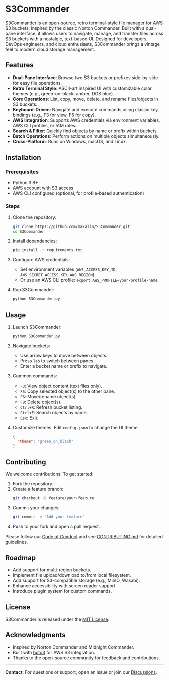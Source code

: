 # S3Commander

S3Commander is an open-source, retro terminal-style file manager for AWS S3 buckets, inspired by the classic Norton Commander. Built with a dual-pane interface, it allows users to navigate, manage, and transfer files across S3 buckets with a nostalgic, text-based UI. Designed for developers, DevOps engineers, and cloud enthusiasts, S3Commander brings a vintage feel to modern cloud storage management.

## Features

- **Dual-Pane Interface**: Browse two S3 buckets or prefixes side-by-side for easy file operations.
- **Retro Terminal Style**: ASCII-art inspired UI with customizable color themes (e.g., green-on-black, amber, DOS blue).
- **Core Operations**: List, copy, move, delete, and rename files/objects in S3 buckets.
- **Keyboard-Driven**: Navigate and execute commands using classic key bindings (e.g., F3 for view, F5 for copy).
- **AWS Integration**: Supports AWS credentials via environment variables, AWS CLI profiles, or IAM roles.
- **Search & Filter**: Quickly find objects by name or prefix within buckets.
- **Batch Operations**: Perform actions on multiple objects simultaneously.
- **Cross-Platform**: Runs on Windows, macOS, and Linux.

## Installation

### Prerequisites
- Python 3.8+
- AWS account with S3 access
- AWS CLI configured (optional, for profile-based authentication)

### Steps
1. Clone the repository:
   ```bash
   git clone https://github.com/makalin/S3Commander.git
   cd S3Commander
   ```

2. Install dependencies:
   ```bash
   pip install -r requirements.txt
   ```

3. Configure AWS credentials:
   - Set environment variables (`AWS_ACCESS_KEY_ID`, `AWS_SECRET_ACCESS_KEY`, `AWS_REGION`).
   - Or use an AWS CLI profile: `export AWS_PROFILE=your-profile-name`.

4. Run S3Commander:
   ```bash
   python S3Commander.py
   ```

## Usage

1. Launch S3Commander:
   ```bash
   python S3Commander.py
   ```

2. Navigate buckets:
   - Use arrow keys to move between objects.
   - Press `Tab` to switch between panes.
   - Enter a bucket name or prefix to navigate.

3. Common commands:
   - `F3`: View object content (text files only).
   - `F5`: Copy selected object(s) to the other pane.
   - `F6`: Move/rename object(s).
   - `F8`: Delete object(s).
   - `Ctrl+R`: Refresh bucket listing.
   - `Ctrl+F`: Search objects by name.
   - `Esc`: Exit.

4. Customize themes:
   Edit `config.json` to change the UI theme:
   ```json
   {
     "theme": "green_on_black"
   }
   ```

## Contributing

We welcome contributions! To get started:

1. Fork the repository.
2. Create a feature branch:
   ```bash
   git checkout -b feature/your-feature
   ```
3. Commit your changes:
   ```bash
   git commit -m "Add your feature"
   ```
4. Push to your fork and open a pull request.

Please follow our [Code of Conduct](CODE_OF_CONDUCT.md) and see [CONTRIBUTING.md](CONTRIBUTING.md) for detailed guidelines.

## Roadmap

- Add support for multi-region buckets.
- Implement file upload/download to/from local filesystem.
- Add support for S3-compatible storage (e.g., MinIO, Wasabi).
- Enhance accessibility with screen reader support.
- Introduce plugin system for custom commands.

## License

S3Commander is released under the [MIT License](LICENSE).

## Acknowledgments

- Inspired by Norton Commander and Midnight Commander.
- Built with [boto3](https://boto3.amazonaws.com/v1/documentation/api/latest/index.html) for AWS S3 integration.
- Thanks to the open-source community for feedback and contributions.

---
**Contact**: For questions or support, open an issue or join our [Discussions](https://github.com/makalin/S3Commander/discussions).
